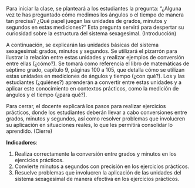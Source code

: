 Para iniciar la clase, se planteará a los estudiantes la pregunta: “¿Alguna vez te has preguntado cómo medimos los ángulos o el tiempo de manera tan precisa? ¿Qué papel juegan las unidades de grados, minutos y segundos en estas mediciones?” Esta pregunta servirá para despertar su curiosidad sobre la estructura del sistema sexagesimal. (Introducción)

A continuación, se explicarán las unidades básicas del sistema sexagesimal: grados, minutos y segundos. Se utilizará el pizarrón para ilustrar la relación entre estas unidades y realizar ejemplos de conversión entre ellas (¿cómo?). Se tomará como referencia el libro de matemáticas de séptimo grado, capítulo 9, páginas 100 a 105, que detalla cómo se utilizan estas unidades en mediciones de ángulos y tiempo (¿con qué?). Los y las estudiantes (¿quiénes?) aprenderán a convertir entre estas unidades y a aplicar este conocimiento en contextos prácticos, como la medición de ángulos y el tiempo (¿para qué?).

Para cerrar, el docente explicará los pasos para realizar ejercicios prácticos, donde los estudiantes deberán llevar a cabo conversiones entre grados, minutos y segundos, así como resolver problemas que involucren su aplicación en situaciones reales, lo que les permitirá consolidar lo aprendido. (Cierre)

**Indicadores**:

1. Realiza correctamente la conversión entre grados y minutos en los ejercicios prácticos.
2. Convierte minutos a segundos con precisión en los ejercicios prácticos.
3. Resuelve problemas que involucren la aplicación de las unidades del sistema sexagesimal de manera efectiva en los ejercicios prácticos.